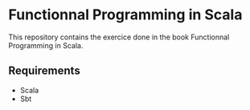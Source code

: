 Functionnal Programming in Scala
================================

This repository contains the exercice done in the book Functionnal Programming in Scala.

Requirements
------------

 * Scala
 * Sbt



